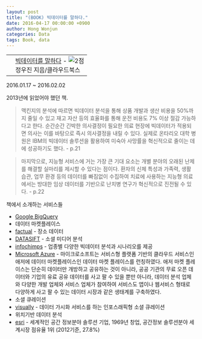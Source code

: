 ```yaml
---
layout: post
title: "(BOOK) 빅데이터를 말하다."
date: 2016-04-17 00:00:00 +0900
author: Hong Wonjun
categories: Data
tags: Book, data
---
```


<div class="ttbReview"><table><tbody><tr><td><a href="http://www.aladin.co.kr/shop/wproduct.aspx?ItemId=25968029&ttbkey=ttbsakuwolf1642007&COPYPaper=1" target="_blank"><img src="http://image.aladin.co.kr/product/2596/80/coversum/8997793071_1.jpg" alt="" border="0"></a></td><td align="left" style="vertical-align:top;"><a href="http://www.aladin.co.kr/shop/wproduct.aspx?ItemId=25968029&ttbkey=ttbsakuwolf1642007&COPYPaper=1" target="_blank" class="aladdin_title">빅데이터를 말하다</a> - <img src="http://image.aladin.co.kr/img/common/star_s2.gif" border="0" alt="2점"><br>정우진 지음/클라우드북스</td></tr></tbody></table></div>

2016.01.17 ~ 2016.02.02

2013년에 읽었어야 했던 책.

  > 맥킨지의 분석에 따르면 빅데이터 분석을 통해 상품 개발과 생산 비용을 50%까지 줄일 수 있고 재고 자산 등의 효율화를 통해 운전 비용도 7% 이상 절감 가능하다고 한다. 순간순간 긴박한 의사결정이 필요한 의료 현장에 빅데이터가 적용되면 의사는 이를 바탕으로 즉시 의사결정을 내릴 수 있다. 실제로 온타리오 대학 병원은 IBM의 빅데이터 솔루션을 활용하여 미숙아 사망률을 혁신적으로 줄이는 데에 성공하기도 했다. - p.21
  
  > 마지막으로, 지능형 서비스에 거는 가장 큰 기대 요소는 개별 분야의 오래된 난제를 해결할 실마리를 제시할 수 있다는 점이다. 환자의 신체 특성과 가족력, 생활 습관, 업무 환경 등의 데이터를 빠짐없이 수집하여 치료에 사용하는 지능형 의료에서는 방대한 임상 데이터를 기반으로 난치병 연구가 혁신적으로 진전될 수 있다. - p.22

책에서 소개하는 서비스들

  * [Google BigQuery](https://developers.google.com/bigquery/?hl=ko)
  * 데이터 마켓플레이스
   * [factual](http://factual.com) - 장소 데이터 
   * [DATASIFT](http://datasift.com) - 소셜 미디어 분석
   * [infochimps](http://infochimps.com) - 업종별 다양한 빅데이터 분석과 시나리오를 제공
   * [Microsoft Azure](http://azure.microsoft.com/en-us/marketplace/) - 마이크로소프트는 서비스형 플랫폼 기반의 클라우드 서비스인 애저에 데이터 마켓플레이스인 데이터 마켓 플레이스를 런칭하였다. 애저 마켓 플레이스는 단순히 데이터만 개방하고 공유하는 것이 아니라, 공공 기관의 무료 오픈 데이터와 기업의 유료 공유 데이터를 사고 팔 수 있을 뿐만 아니라, 데이터 분석 업체와 다양한 개발 업체와 서비스 업체가 참여하여 서비스도 앱이나 웹서비스 형태로 다양하게 사고 팔 수 있는 데이터 시장과 같은 생태계를 구축하였다.
  * 소셜 큐레이션
   * [visually](http://visual.ly) - 데이터 가시화 서비스를 하는 인포스래픽형 소셜 큐레이션
  * 위치기반 데이터 분석
   * [esri](http://esri.com) - 세계적인 공간 정보분야 솔루션 기업, 1969년 창업, 공간정보 솔루션분야 세계시장 점유율 1위 (2012기준, 27.8%)
